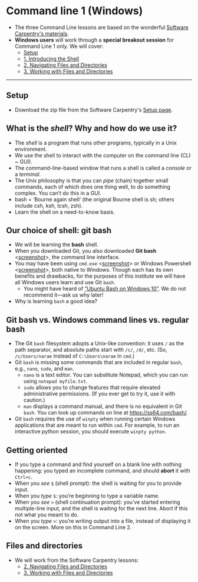 # Command line 1 (Windows)
* The three Command Line lessons are based on the wonderful [Software Carpentry's materials](http://swcarpentry.github.io/shell-novice/). 
* **Windows users** will work through a **special breakout session** for Command Line 1 only. We will cover:
  *  [Setup](http://swcarpentry.github.io/shell-novice/setup.html)
  * [1. Introducing the Shell](http://swcarpentry.github.io/shell-novice/01-intro/)
  * [2. Navigating Files and Directories](http://swcarpentry.github.io/shell-novice/02-filedir/)
  * [3. Working with Files and Directories](http://swcarpentry.github.io/shell-novice/03-create/)
	

__________

## Setup
* Download the zip file from the Software Carpentry's [Setup page](http://swcarpentry.github.io/shell-novice/setup/). 


## What is the *shell*? Why and how do we use it?

* The *shell* is a program that runs other programs, typically in a Unix environment. <!--Emphasize that the shell is still a program, which takes input and gives output. The input is a command, though, so it seems as though we’re doing something different. In reality, using command line is no different than using any other program.-->
* We use the shell to interact with the computer on the command line (CLI ~ GUI).
* The command-line-based window that runs a shell is called a *console* or a *terminal*. 
* The Unix philosophy is that you can _pipe_ (chain) together small commands, each of which does one thing well, to do something complex. You can’t do this in a GUI.
* bash = ‘Bourne again shell’ (the original Bourne shell is sh; others include csh, ksh, tcsh, zsh). <!--We use and recommend bash (Git Bash). There are many different shells, some of which you end up downloading with program packages like Python.-->
* Learn the shell on a need-to-know basis. <!--There are commands you’ll use every day, some you’ll use for special purposes (and you’ll look up how they work when you need them), and some that you’ll never need.-->


## Our choice of shell: git bash

* We will be learning the **bash** shell. 
* When you downloaded Git, you also downloaded **Git bash** <[screenshot](images/command1_gitbash.png)>, the command line interface.
* You may have been using `cmd.exe` <[screenshot](images/getting_to_know_cmd.png)> or Windows Powershell <[screenshot](images/command1_powershell.png)>, both native to Windows. Though each has its own benefits and drawbacks, for the purposes of this institute we will have all Windows users learn and use Git `bash`.
	* You might have heard of [“Ubuntu Bash on Windows 10”](https://msdn.microsoft.com/en-us/commandline/wsl/about). We do not recommend it—ask us why later! 
* Why is learning `bash` a good idea? 	

## Git bash vs. Windows command lines vs. regular bash


* The Git `bash` filesystem adopts a Unix-like convention: it uses `/` as the path separator, and absolute paths start with `/c/`, `/d/`, etc. (So, `/c/Users/narae` instead of `C:\Users\narae` in `cmd`.) 
* Git `bash` is missing some commands that are included in regular `bash`, e.g., `nano`, `sudo`, and `man`.
	* `nano` is a text editor. You can substitute Notepad, which you can run using `notepad myfile.txt`. 
	* `sudo` allows you to change features that require elevated administrative permissions. (If you ever get to try it, use it with caution.)
	* `man` displays a command manual, and there is no equivalent in Git `bash`. You can look up commands on line at <https://ss64.com/bash/>. 
* Git `bash` requires the use of `winpty` when running certain Windows applications that are meant to run within `cmd`. For example, to run an interactive python session, you should execute `winpty python`. 

## Getting oriented

* If you type a command and find yourself on a blank line with nothing happening: you typed an incomplete command, and should **abort** it with `Ctrl+c`. 
* When you *see* `$` (shell prompt): the shell is waiting for you to provide input. 
* When you *type* `$`: you’re beginning to type a variable name. 
* When you *see* `>` (shell continuation prompt): you’ve started entering multiple-line input, and the shell is waiting for the next line. Abort if this not what you meant to do. 
* When you *type* `>`: you’re writing output into a file, instead of displaying it on the screen. More on this in Command Line 2. 


## Files and directories
* We will work from the Software Carpentry lessons: 
  * [2. Navigating Files and Directories](http://swcarpentry.github.io/shell-novice/02-filedir/)
  * [3. Working with Files and Directories](http://swcarpentry.github.io/shell-novice/03-create/)
